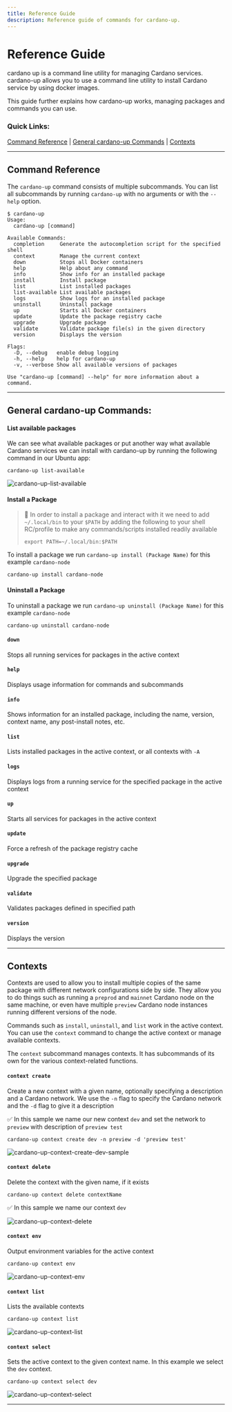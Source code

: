 ```yaml
---
title: Reference Guide
description: Reference guide of commands for cardano-up.
---
```


# Reference Guide

cardano up is a command line utility for managing Cardano services. cardano-up allows you to use a command line utility to install Cardano service by using docker images.

This guide further explains how cardano-up works, managing packages and commands you can use. 

### Quick Links:

[Command Reference](#1) | [General cardano-up Commands](#2) | [Contexts](#3)

***

<a name="1"></a>

## Command Reference

The `cardano-up` command consists of multiple subcommands. You can list all subcommands by running `cardano-up` with no arguments or with the `--help` option.

```
$ cardano-up
Usage:
  cardano-up [command]

Available Commands:
  completion     Generate the autocompletion script for the specified shell
  context        Manage the current context
  down           Stops all Docker containers
  help           Help about any command
  info           Show info for an installed package
  install        Install package
  list           List installed packages
  list-available List available packages
  logs           Show logs for an installed package
  uninstall      Uninstall package
  up             Starts all Docker containers
  update         Update the package registry cache
  upgrade        Upgrade package
  validate       Validate package file(s) in the given directory
  version        Displays the version

Flags:
  -D, --debug   enable debug logging
  -h, --help    help for cardano-up
  -v, --verbose Show all available versions of packages

Use "cardano-up [command] --help" for more information about a command.
```

***

<a name="2"></a>

## General cardano-up Commands:

#### List available packages

We can see what available packages or put another way what available Cardano services we can install with cardano-up by running the following command in our Ubuntu app:

```
cardano-up list-available
```

![cardano-up-list-available](/cardano-up-list-available.png)

#### Install a Package

> 🛑 In order to install a package and interact with it we need to add `~/.local/bin` to your `$PATH` by adding the following to your shell RC/profile to make any commands/scripts installed readily available
> 
> ```
> export PATH=~/.local/bin:$PATH
> ```

To install a package we run `cardano-up install (Package Name)` for this example `cardano-node`

```
cardano-up install cardano-node
```

#### Uninstall a Package

To uninstall a package we run `cardano-up uninstall (Package Name)` for this example `cardano-node`

```
cardano-up uninstall cardano-node
```

#### `down`

Stops all running services for packages in the active context

#### `help`

Displays usage information for commands and subcommands

#### `info`

Shows information for an installed package, including the name, version, context name, any post-install notes, etc.

#### `list`

Lists installed packages in the active context, or all contexts with `-A`

#### `logs`

Displays logs from a running service for the specified package in the active context

#### `up`

Starts all services for packages in the active context

#### `update`

Force a refresh of the package registry cache

#### `upgrade`

Upgrade the specified package

#### `validate`

Validates packages defined in specified path

#### `version`

Displays the version

***

<a name="3"></a>

## Contexts

Contexts are used to allow you to install multiple copies of the same package with different network configurations side by side. They allow you to do things
such as running a `preprod` and `mainnet` Cardano node on the same machine, or even have multiple `preview` Cardano node instances running different versions
of the node.

Commands such as `install`, `uninstall`, and `list` work in the active context. You can use the `context` command to change the active context or manage available contexts.

The `context` subcommand manages contexts. It has subcommands of its own for the various context-related functions.

#### `context create`

Create a new context with a given name, optionally specifying a description and a Cardano network. We use the `-n` flag to specify the Cardano network and the `-d` flag to give it a description

✅ In this sample we name our new context `dev` and set the network to `preview` with description of `preview test`

```
cardano-up context create dev -n preview -d 'preview test'
```

![cardano-up-context-create-dev-sample](/cardano-up-context-create-dev-sample.png)

#### `context delete`

Delete the context with the given name, if it exists

```
cardano-up context delete contextName
```

✅ In this sample we name our context `dev`

![cardano-up-context-delete](/cardano-up-context-delete.png)

#### `context env`

Output environment variables for the active context

```
cardano-up context env
```

![cardano-up-context-env](/cardano-up-context-env.png)

#### `context list`

Lists the available contexts

```
cardano-up context list
```

![cardano-up-context-list](/cardano-up-context-list.png)


#### `context select`

Sets the active context to the given context name. In this example we select the `dev` context.

```
cardano-up context select dev
```

![cardano-up-context-select](/cardano-up-context-select.png)

***

